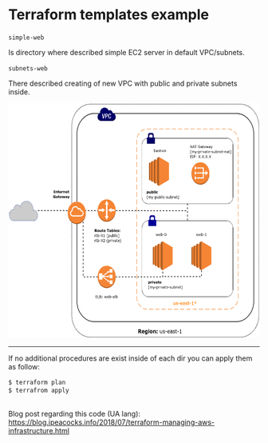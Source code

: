 # Terraform templates example

`simple-web`

Is directory where described simple EC2 server in default VPC/subnets.

`subnets-web`

There described creating of new VPC with public and private subnets inside.

<p align="left">
  <img src="schemes/subnets-web-schema.png" width="600" height="470"/>
</p>

-----
If no additional procedures are exist inside of each dir you can apply them as follow:

```
$ terraform plan
$ terrafrom apply
```
\
Blog post regarding this code (UA lang): https://blog.ipeacocks.info/2018/07/terraform-managing-aws-infrastructure.html
